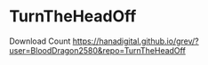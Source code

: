 # TurnTheHeadOff

Download Count
https://hanadigital.github.io/grev/?user=BloodDragon2580&repo=TurnTheHeadOff
